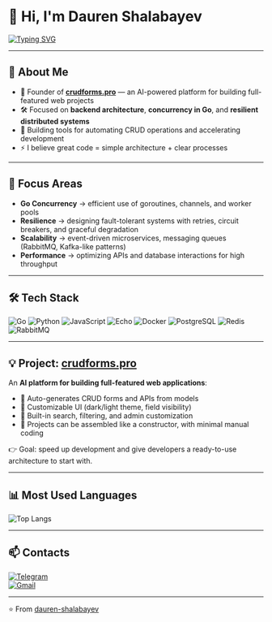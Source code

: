 # 👋 Hi, I'm Dauren Shalabayev  

[![Typing SVG](https://readme-typing-svg.herokuapp.com?size=22&duration=4000&lines=Backend+Engineer+%7C+Go+%7C+Architecture;Founder+of+crudforms.pro;AI+for+building+full-featured+web+projects)](https://git.io/typing-svg)

---

## 🚀 About Me  
- 🔭 Founder of **[crudforms.pro](https://crudforms.pro)** — an AI-powered platform for building full-featured web projects  
- 🛠 Focused on **backend architecture**, **concurrency in Go**, and **resilient distributed systems**  
- 🌱 Building tools for automating CRUD operations and accelerating development  
- ⚡ I believe great code = simple architecture + clear processes  

---

## 🎯 Focus Areas  
- **Go Concurrency** → efficient use of goroutines, channels, and worker pools  
- **Resilience** → designing fault-tolerant systems with retries, circuit breakers, and graceful degradation  
- **Scalability** → event-driven microservices, messaging queues (RabbitMQ, Kafka-like patterns)  
- **Performance** → optimizing APIs and database interactions for high throughput  

---

## 🛠 Tech Stack  
![Go](https://img.shields.io/badge/Go-00ADD8?style=for-the-badge&logo=go&logoColor=fff)
![Python](https://img.shields.io/badge/Python-3776AB?style=for-the-badge&logo=python&logoColor=fff)
![JavaScript](https://img.shields.io/badge/JavaScript-F7DF1E?style=for-the-badge&logo=javascript&logoColor=000)
![Echo](https://img.shields.io/badge/Echo-00ADD8?style=for-the-badge&logo=go&logoColor=fff)
![Docker](https://img.shields.io/badge/Docker-2496ED?style=for-the-badge&logo=docker&logoColor=fff)
![PostgreSQL](https://img.shields.io/badge/PostgreSQL-316192?style=for-the-badge&logo=postgresql&logoColor=fff)
![Redis](https://img.shields.io/badge/Redis-DC382D?style=for-the-badge&logo=redis&logoColor=fff)
![RabbitMQ](https://img.shields.io/badge/RabbitMQ-FF6600?style=for-the-badge&logo=rabbitmq&logoColor=fff)

---

## 💡 Project: [crudforms.pro](https://crudforms.pro)  
An **AI platform for building full-featured web applications**:  
- 🔹 Auto-generates CRUD forms and APIs from models  
- 🔹 Customizable UI (dark/light theme, field visibility)  
- 🔹 Built-in search, filtering, and admin customization  
- 🔹 Projects can be assembled like a constructor, with minimal manual coding  

👉 Goal: speed up development and give developers a ready-to-use architecture to start with.

---

## 📊 Most Used Languages  
![Top Langs](https://github-readme-stats.vercel.app/api/top-langs/?username=dauren-shalabayev&layout=compact&theme=radical&langs_count=3&hide=css,html)

---

## 📫 Contacts  
[![Telegram](https://img.shields.io/badge/Telegram-26A5E4?logo=telegram&logoColor=fff)](https://t.me/dauren10)  
[![Gmail](https://img.shields.io/badge/Email-D14836?logo=gmail&logoColor=fff)](mailto:dauren.shalabayev@gmail.com)

---

⭐️ From [dauren-shalabayev](https://github.com/dauren-shalabayev)
